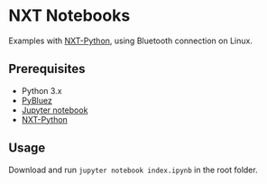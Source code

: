 # NXT Notebooks

Examples with [NXT-Python](https://github.com/Eelviny/nxt-python), using Bluetooth connection on Linux.

## Prerequisites

* Python 3.x
* [PyBluez](https://github.com/karulis/pybluez)
* [Jupyter notebook](http://jupyter.readthedocs.io/en/latest/install.html)
* [NXT-Python](https://github.com/Eelviny/nxt-python)

## Usage

Download and run `jupyter notebook index.ipynb` in the root folder.
